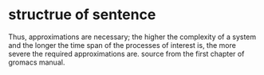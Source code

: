 # structrue of sentence
Thus, approximations are necessary; the higher the complexity of a system and the longer the time span of the processes of interest is, the more severe the required approximations are. source from the first chapter of gromacs manual.

